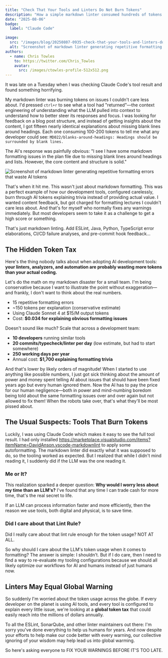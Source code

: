 ```yaml
---
title: "Check That Your Tools and Linters Do Not Burn Tokens"
description: "How a simple markdown linter consumed hundreds of tokens explaining obvious formatting issues, and what this teaches us about AI tool efficiency in development workflows."
date: "2025-08-06"
badge:
  label: "Claude Code"

image:
  src: "/images/blog/20250807-0935-check-that-your-tools-and-linters-do-not-burn-tokens.png"
  alt: "Screenshot of markdown linter generating repetitive formatting errors that waste AI tokens"
authors:
  - name: Chris Towles
    to: https://twitter.com/Chris_Towles
    avatar:
      src: /images/ctowles-profile-512x512.png
---
```


It was late on a Tuesday when I was checking Claude Code's tool result and found something horrifying.

My markdown linter was burning tokens on issues I couldn't care less about. I'd pressed `ctrl+r` to see what a tool had "returned"—the context engineering of understanding what the LLM pulled into context to understand how to better steer its responses and focus. I was looking for feedback on a blog post structure, and instead of getting insights about the content, I got fifteen nearly identical explanations about missing blank lines around headings. Each one consuming 100-200 tokens to tell me what any developer could see: `MD022/blanks-around-headings: Headings should be surrounded by blank lines.`

The AI's response was painfully obvious: "I see I have some markdown formatting issues in the plan file due to missing blank lines around headings and lists. However, the core content and structure is solid."

![Screenshot of markdown linter generating repetitive formatting errors that waste AI tokens](/images/blog/check-that-your-tools-don't-burn-tokens.png)


That's when it hit me. This wasn't just about markdown formatting. This was a perfect example of how our development tools, configured carelessly, burn through AI tokens explaining trivia instead of providing actual value. I wanted content feedback, but got charged for formatting lectures I couldn't care less about. And that's for myself who normally fixes any warnings immediately. But most developers seem to take it as a challenge to get a high score or something.

That's just markdown linting. Add ESLint, Java, Python, TypeScript error elaborations, CI/CD failure analyses, and pre-commit hook feedback...

## The Hidden Token Tax

Here's the thing nobody talks about when adopting AI development tools: **your linters, analyzers, and automation are probably wasting more tokens than your actual coding.**

Let's do the math on my markdown disaster for a small team. I'm being conservative because I want to illustrate the point without exaggeration—and frankly, I don't want to think about the real numbers.

- 15 repetitive formatting errors
- ~150 tokens per explanation (conservative estimate)
- Using Claude Sonnet 4 at $15/M output tokens
- Cost: **$0.034 for explaining obvious formatting issues**

Doesn't sound like much? Scale that across a development team:

- **10 developers** running similar tools
- **20 commits/typecheck/linter per day** (low estimate, but had to start somewhere)
- **250 working days per year**
- Annual cost: **$1,700 explaining formatting trivia**

And that's lower by likely orders of magnitude! When I started to use anything like possible numbers, I just got sick thinking about the amount of power and money spent telling AI about issues that should have been fixed years ago but every human ignored them. Now the AI has to pay the price for our human negligence—both in power and mind-numbing boredom being told about the same formatting issues over and over again but not allowed to fix them! When the robots take over, that's what they'll be most pissed about.


<!-- joke about tabs and spaces, IT DOESN'T MATTER from a robot AI -->


## The Usual Suspects: Tools That Burn Tokens

Luckily, I was using Claude Code which makes it easy to see the full tool result. I had only installed https://marketplace.visualstudio.com/items?itemName=DavidAnson.vscode-markdownlint to apply some autoformatting. The markdown linter did exactly what it was supposed to do, so the tooling worked as expected. But I realized that while I didn't mind reading it, I suddenly did if the LLM was the one reading it.

### Me or It?

This realization sparked a deeper question: **Why would I worry less about my time than an LLM's?** I've found that any time I can trade cash for more time, that's the real secret to life.

If an LLM can process information faster and more efficiently, then the reason we use tools, both digital and physical, is to save time.

### Did I care about that Lint Rule?

Did I really care about that lint rule enough for the token usage? NOT AT ALL.

So why should I care about the LLM's token usage when it comes to formatting? The answer is simple: I shouldn't. But if I do care, then I need to find a way to re-evaluate my tooling configurations because we should all likely optimize our workflows for AI and humans instead of just humans now.

## Linters May Equal Global Warning

So suddenly I'm worried about the token usage across the globe. If every developer on the planet is using AI tools, and every tool is configured to explain every little issue, we're looking at a **global token tax** that could easily reach into the millions of dollars annually.

To all the ESLint, SonarQube, and other linter maintainers out there: I'm sorry you've done everything to help us humans for years. And now despite your efforts to help make our code better with every warning, our collective ignoring of your wisdom may help lead us into global warming.

So here's asking everyone to FIX YOUR WARNINGS BEFORE IT'S TOO LATE.